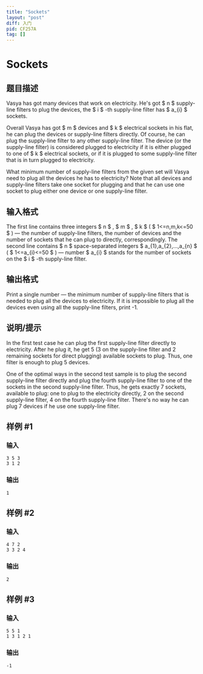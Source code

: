 ```yaml
---
title: "Sockets"
layout: "post"
diff: 入门
pid: CF257A
tag: []
---
```


# Sockets

## 题目描述

Vasya has got many devices that work on electricity. He's got $ n $ supply-line filters to plug the devices, the $ i $ -th supply-line filter has $ a_{i} $ sockets.

Overall Vasya has got $ m $ devices and $ k $ electrical sockets in his flat, he can plug the devices or supply-line filters directly. Of course, he can plug the supply-line filter to any other supply-line filter. The device (or the supply-line filter) is considered plugged to electricity if it is either plugged to one of $ k $ electrical sockets, or if it is plugged to some supply-line filter that is in turn plugged to electricity.

What minimum number of supply-line filters from the given set will Vasya need to plug all the devices he has to electricity? Note that all devices and supply-line filters take one socket for plugging and that he can use one socket to plug either one device or one supply-line filter.

## 输入格式

The first line contains three integers $ n $ , $ m $ , $ k $ ( $ 1<=n,m,k<=50 $ ) — the number of supply-line filters, the number of devices and the number of sockets that he can plug to directly, correspondingly. The second line contains $ n $ space-separated integers $ a_{1},a_{2},...,a_{n} $ ( $ 1<=a_{i}<=50 $ ) — number $ a_{i} $ stands for the number of sockets on the $ i $ -th supply-line filter.

## 输出格式

Print a single number — the minimum number of supply-line filters that is needed to plug all the devices to electricity. If it is impossible to plug all the devices even using all the supply-line filters, print -1.

## 说明/提示

In the first test case he can plug the first supply-line filter directly to electricity. After he plug it, he get 5 (3 on the supply-line filter and 2 remaining sockets for direct plugging) available sockets to plug. Thus, one filter is enough to plug 5 devices.

One of the optimal ways in the second test sample is to plug the second supply-line filter directly and plug the fourth supply-line filter to one of the sockets in the second supply-line filter. Thus, he gets exactly 7 sockets, available to plug: one to plug to the electricity directly, 2 on the second supply-line filter, 4 on the fourth supply-line filter. There's no way he can plug 7 devices if he use one supply-line filter.

## 样例 #1

### 输入

```
3 5 3
3 1 2

```

### 输出

```
1

```

## 样例 #2

### 输入

```
4 7 2
3 3 2 4

```

### 输出

```
2

```

## 样例 #3

### 输入

```
5 5 1
1 3 1 2 1

```

### 输出

```
-1

```

